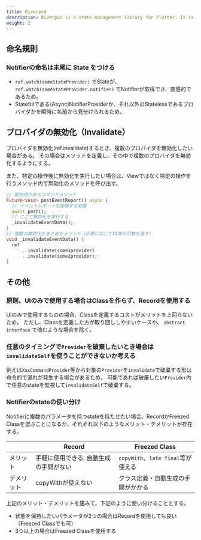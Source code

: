 ```yaml
---
title: Riverpod
description: Riverpod is a state management library for Flutter. It is a fork of the Provider package.
weight: 2
---
```


## 命名規則
### Notifierの命名は末尾に State をつける
- `ref.watch(someStateProvider)` でStateが、 `ref.watch(someStateProvider.notifier)` でNotifierが取得でき、直感的であるため。
- Statefulである(Async)NotifierProviderか、それ以外のStatelessであるプロバイダかを瞬時に名前から見分けられるため。

## プロバイダの無効化（Invalidate）
プロバイダを無効化(ref.invalidate)するとき、複数のプロバイダを無効化したい場合がある。
その場合はメソッドを定義し、その中で複数のプロバイダを無効化するようにする。

また、特定の操作後に無効化を実行したい場合は、Viewではなく特定の操作を行うメソッド内で無効化のメソッドを呼び出す。

```dart
// 副作用のあるコマンドメソッド
Future<void> postEventReport() async {
  // イベントレポートを投稿する処理
  await post();
  // ここで無効化を実行する
  _invalidateEventData();
}
// 複数の無効化をまとめたメソッド（必要に応じてID等の引数を渡す）
void _invalidateEventData() {
  ref
      ..invalidate(some1provider)
      ..invalidate(some2provider);
}
```

## その他
### 原則、UIのみで使用する場合はClassを作らず、Recordを使用する
UIのみで使用するものの場合、Classを定義するコストがメリットを上回らないため。
ただし、Classを定義した方が取り回ししやすいケースや、 `abstract interface` で済むような場合を除く。

### 任意のタイミングで`Provider`を破棄したいとき場合は`invalidateSelf`を使うことができないか考える
例えば`XxxCommandProvider`等から対象の`Provider`を`invalidate`で破棄する形は命令的で漏れが発生する場合があるため、
可能であれば破棄したい`Provider`内で任意のstateを監視して`invalidateSelf`で破棄する。

### Notifierのstateの使い分け
Notifierに複数のパラメータを持つstateを持たせたい場合、RecordかFreezed Classを選ぶことになるが、それぞれ以下のようなメリット・デメリットが存在する。

||Record|Freezed Class|
|---|---|---|
|メリット|手軽に使用できる, 自動生成の手間がない|`copyWith`、`late final`等が使える|
|デメリット|copyWithが使えない|クラス定義・自動生成の手間がかかる|

上記のメリット・デメリットを鑑みて、下記のように使い分けることとする。
- 状態を保持したいパラメータが2つの場合はRecordを使用しても良い（Freezed Classでも可）
- 3つ以上の場合はFreezed Classを使用する